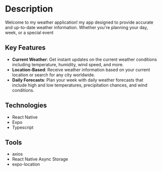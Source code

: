 <h1>Description</h1>
<p>Welcome to my weather application! 
  my app designed to provide accurate and up-to-date weather information. Whether you're planning your day, week, or a special event
  <h2>Key Features</h2>
  
  - **Current Weather**: Get instant updates on the current weather conditions including temperature, humidity, wind speed, and more.
  - **Location-Based**: Receive weather information based on your current location or search for any city worldwide.
  - **Daily Forecasts**: Plan your week with daily weather forecasts that include high and low temperatures, precipitation chances, and wind conditions.
</p> 

<h2>Technologies</h2>
<ul>
  <li>React Native</li>
  <li>Expo</li>
  <li>Typescript</li>
</ul>

<h2>Tools</h2>
<ul>
  <li>axios</li>
  <li>React Native Async Storage</li>
  <li>expo-location</li>
</ul>

